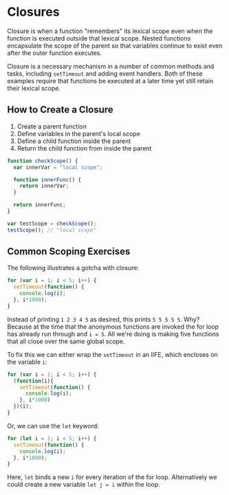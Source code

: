# Closures

Closure is when a function "remembers" its lexical scope even when the function is executed outside that lexical scope. Nested functions encapsulate the scope of the parent so that variables continue to exist even after the outer function executes.

Closure is a necessary mechanism in a number of common methods and tasks, including `setTimeout` and adding event handlers. Both of these examples require that functions be executed at a later time yet still retain their lexical scope.

## How to Create a Closure

1. Create a parent function
1. Define variables in the parent's local scope
1. Define a child function inside the parent
1. Return the child function from inside the parent

```javascript
function checkScope() {
  var innerVar = "local scope";

  function innerFunc() {
    return innerVar;
  }

  return innerFunc;
}

var testScope = checkScope();
testScope(); // "local scope"
```

## Common Scoping Exercises

The following illustrates a gotcha with closure:

```javascript
for (var i = 1; i < 5; i++) {
  setTimeout(function() {
    console.log(i);
  }, i*1000);
}
```

Instead of printing `1 2 3 4 5` as desired, this prints `5 5 5 5 5`. Why? Because at the time that the anonymous functions are invoked the for loop has already run through and `i = 5`. All we're doing is making five functions that all close over the same global scope.

To fix this we can either wrap the `setTimeout` in an IIFE, which encloses on the variable `i`:

```javascript
for (var i = 1; i < 5; i++) {
  (function(i){
    setTimeout(function() {
      console.log(i);
    }, i*1000)
  })(i);
}
```

Or, we can use the `let` keyword:

```javascript
for (let i = 1; i < 5; i++) {
  setTimeout(function() {
    console.log(i);
  }, i*1000);
}
```

Here, `let` binds a new `i` for every iteration of the for loop. Alternatively we could create a new variable `let j = i` within the loop.
